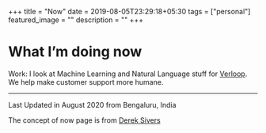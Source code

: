 +++
title =  "Now"
date = 2019-08-05T23:29:18+05:30
tags = ["personal"]
featured_image = ""
description = ""
+++

# What I’m doing now
 
Work: I look at Machine Learning and Natural Language stuff for [Verloop](https://verloop.io). 
We help make customer support more humane.

---
Last Updated in August 2020 from Bengaluru, India

The concept of now page is from [Derek Sivers](https://sivers.org/nowff)